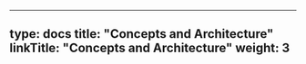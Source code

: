 
---
type: docs
title: "Concepts and Architecture"
linkTitle: "Concepts and Architecture"
weight: 3
---

